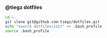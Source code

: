 ### @tiegz dotfiles

``` sh
cd ~
git clone git@github.com:tiegz/dotfiles.git 
echo "source dotfiles/init" >> .bash_profile
source .bash_profile
```
